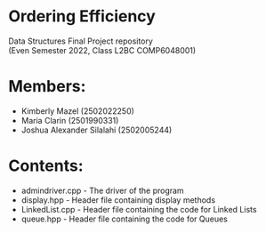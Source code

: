 # Ordering Efficiency
Data Structures Final Project repository<br>
(Even Semester 2022, Class L2BC COMP6048001)

# Members:
- Kimberly Mazel (2502022250)
- Maria Clarin (2501990331)
- Joshua Alexander Silalahi (2502005244)

# Contents:
- admindriver.cpp - The driver of the program
- display.hpp - Header file containing display methods
- LinkedList.cpp - Header file containing the code for Linked Lists
- queue.hpp - Header file containing the code for Queues
